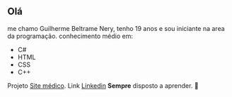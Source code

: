 ## Olá 
me chamo Guilherme Beltrame Nery, tenho 19 anos e sou iniciante na area da programação.
conhecimento médio em:
- C#
- HTML
- CSS
- C++

Projeto [Site médico](https://github.com/GuilhermebNery/nerysanatomytransplante).
Link [Linkedin](www.linkedin.com/in/guilherme-beltrame-94a8a8328)
**Sempre** disposto a aprender.
🤔
<!--
**GuilhermebNery/GuilhermebNery** is a ✨ _special_ ✨ repository because its `README.md` (this file) appears on your GitHub profile.

Here are some ideas to get you started:

- 🔭 I’m currently working on ...
- 🌱 I’m currently learning ...
- 👯 I’m looking to collaborate on ...
- 🤔 I’m looking for help with ...
- 💬 Ask me about ...
- 📫 How to reach me: ...
- 😄 Pronouns: ...
- ⚡ Fun fact: ...
-->
